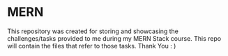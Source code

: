 # MERN
This repository was created for storing and showcasing the challenges/tasks provided to me during my MERN Stack course. This repo will contain the files that refer to those tasks. Thank You : )
